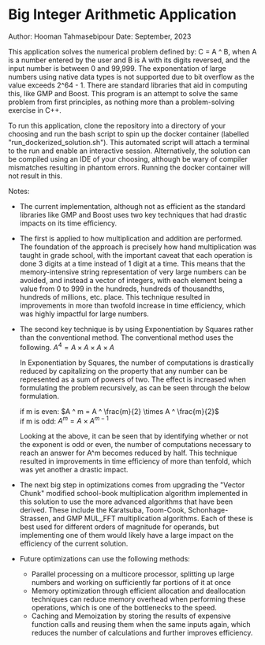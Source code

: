# Big Integer Arithmetic Application
Author: Hooman Tahmasebipour
Date: September, 2023
  
This application solves the numerical problem defined by: C = A ^ B, when A is a 
number entered by the user and B is A with its digits reversed, and the input number is between 0 and 
99,999. The exponentation of large numbers using native data types is not supported due to bit overflow
as the value exceeds 2^64 - 1. There are standard libraries that aid in computing this, like GMP and 
Boost. This program is an attempt to solve the same problem from first principles, as nothing more than
a problem-solving exercise in C++.

To run this application, clone the repository into a directory of your choosing and run the bash script
to spin up the docker container (labelled "run_dockerized_solution.sh"). This automated script will attach 
a terminal to the run and enable an interactive session. Alternatively, the solution can be compiled using 
an IDE of your choosing, although be wary of compiler mismatches resulting in phantom errors. Running the 
docker container will not result in this.
  
Notes:
- The current implementation, although not as efficient as the standard libraries like GMP and Boost
  uses two key techniques that had drastic impacts on its time efficiency.
- The first is applied to how multiplication and addition are performed. The foundation of the approach
  is precisely how hand multiplication was taught in grade school, with the important caveat that 
  each operation is done 3 digits at a time instead of 1 digit at a time. This means that the memory-intensive
  string representation of very large numbers can be avoided, and instead a vector of integers,
  with each element being a value from 0 to 999 in the hundreds, hundreds of thousandths, hundreds of millions,
  etc. place. This technique resulted in improvements in more than twofold increase in time efficiency, 
  which was highly impactful for large numbers.
- The second key technique is by using Exponentiation by Squares rather than the conventional method.
  The conventional method uses the following.
  $A ^ 4 = A \times A \times A \times A$
  
  In Exponentiation by Squares, the number of computations is drastically reduced by capitalizing on 
  the property that any number can be represented as a sum of powers of two. The effect is increased 
  when formulating the problem recursively, as can be seen through the below formulation.
  
  if m is even: $A ^ m = A ^ \frac{m}{2} \times A ^ \frac{m}{2}$          
  if m is odd: $A ^ m = A \times A ^ {m - 1}$

  Looking at the above, it can be seen that by identifying whether or not the exponent is odd or even, 
  the number of computations necessary to reach an answer for A^m becomes reduced by half. 
  This technique resulted in improvements in time efficiency of more than tenfold, which was yet another
  a drastic impact.
- The next big step in optimizations comes from upgrading the "Vector Chunk" modified school-book 
  multiplication algorithm implemented in this solution to use the more advanced algorithms that have been
  derived. These include the Karatsuba, Toom-Cook, Schonhage-Strassen, and GMP MUL_FFT multiplication 
  algorithms. Each of these is best used for different orders of magnitude for operands, but implementing 
  one of them would likely have a large impact on the efficiency of the current solution.
- Future optimizations can use the following methods:
    - Parallel processing on a multicore processor, splitting up large numbers and working on
      sufficiently far portions of it at once
    - Memory optimization through efficient allocation and deallocation techniques can reduce memory
      overhead when performing these operations, which is one of the bottlenecks to the speed.
    - Caching and Memoization by storing the results of expensive function calls and reusing
      them when the same inputs again, which reduces the number of calculations and further improves
      efficiency.
